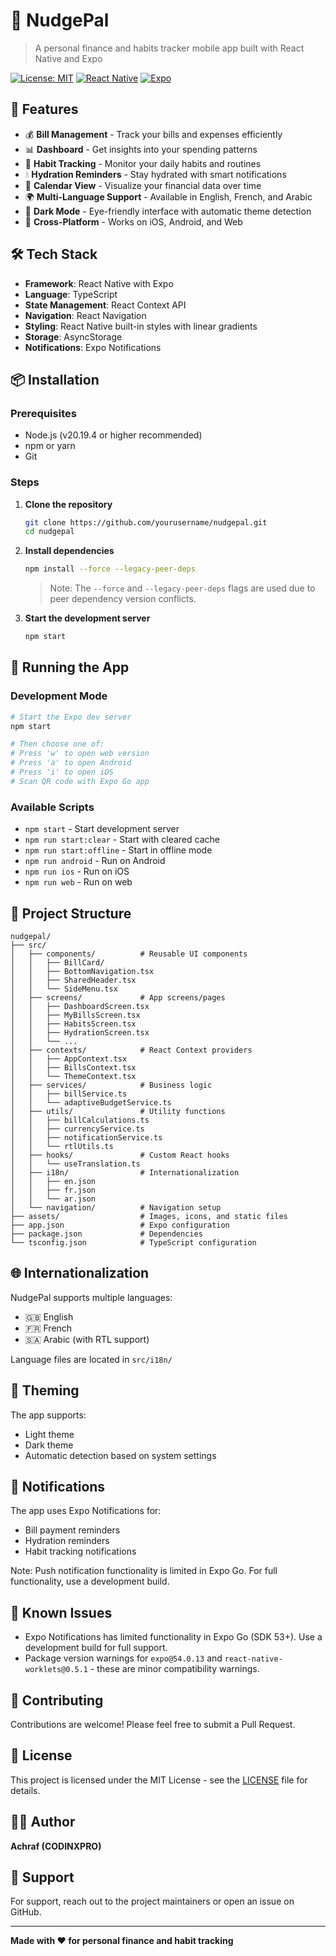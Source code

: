 # 🎯 NudgePal

> A personal finance and habits tracker mobile app built with React Native and Expo

[![License: MIT](https://img.shields.io/badge/License-MIT-yellow.svg)](./LICENSE)
[![React Native](https://img.shields.io/badge/React%20Native-0.81.4-blue.svg)](https://reactnative.dev/)
[![Expo](https://img.shields.io/badge/Expo-54.0.13-black.svg)](https://expo.dev/)

## 📱 Features

- 💰 **Bill Management** - Track your bills and expenses efficiently
- 📊 **Dashboard** - Get insights into your spending patterns
- 🎯 **Habit Tracking** - Monitor your daily habits and routines
- 💧 **Hydration Reminders** - Stay hydrated with smart notifications
- 📅 **Calendar View** - Visualize your financial data over time
- 🌍 **Multi-Language Support** - Available in English, French, and Arabic
- 🌙 **Dark Mode** - Eye-friendly interface with automatic theme detection
- 📱 **Cross-Platform** - Works on iOS, Android, and Web

## 🛠️ Tech Stack

- **Framework**: React Native with Expo
- **Language**: TypeScript
- **State Management**: React Context API
- **Navigation**: React Navigation
- **Styling**: React Native built-in styles with linear gradients
- **Storage**: AsyncStorage
- **Notifications**: Expo Notifications

## 📦 Installation

### Prerequisites

- Node.js (v20.19.4 or higher recommended)
- npm or yarn
- Git

### Steps

1. **Clone the repository**
   ```bash
   git clone https://github.com/yourusername/nudgepal.git
   cd nudgepal
   ```

2. **Install dependencies**
   ```bash
   npm install --force --legacy-peer-deps
   ```
   > Note: The `--force` and `--legacy-peer-deps` flags are used due to peer dependency version conflicts.

3. **Start the development server**
   ```bash
   npm start
   ```

## 🚀 Running the App

### Development Mode

```bash
# Start the Expo dev server
npm start

# Then choose one of:
# Press 'w' to open web version
# Press 'a' to open Android
# Press 'i' to open iOS
# Scan QR code with Expo Go app
```

### Available Scripts

- `npm start` - Start development server
- `npm run start:clear` - Start with cleared cache
- `npm run start:offline` - Start in offline mode
- `npm run android` - Run on Android
- `npm run ios` - Run on iOS
- `npm run web` - Run on web

## 📁 Project Structure

```
nudgepal/
├── src/
│   ├── components/          # Reusable UI components
│   │   ├── BillCard/
│   │   ├── BottomNavigation.tsx
│   │   ├── SharedHeader.tsx
│   │   └── SideMenu.tsx
│   ├── screens/             # App screens/pages
│   │   ├── DashboardScreen.tsx
│   │   ├── MyBillsScreen.tsx
│   │   ├── HabitsScreen.tsx
│   │   ├── HydrationScreen.tsx
│   │   └── ...
│   ├── contexts/            # React Context providers
│   │   ├── AppContext.tsx
│   │   ├── BillsContext.tsx
│   │   └── ThemeContext.tsx
│   ├── services/            # Business logic
│   │   ├── billService.ts
│   │   └── adaptiveBudgetService.ts
│   ├── utils/               # Utility functions
│   │   ├── billCalculations.ts
│   │   ├── currencyService.ts
│   │   ├── notificationService.ts
│   │   └── rtlUtils.ts
│   ├── hooks/               # Custom React hooks
│   │   └── useTranslation.ts
│   ├── i18n/                # Internationalization
│   │   ├── en.json
│   │   ├── fr.json
│   │   └── ar.json
│   └── navigation/          # Navigation setup
├── assets/                  # Images, icons, and static files
├── app.json                 # Expo configuration
├── package.json             # Dependencies
└── tsconfig.json            # TypeScript configuration
```

## 🌐 Internationalization

NudgePal supports multiple languages:
- 🇬🇧 English
- 🇫🇷 French
- 🇸🇦 Arabic (with RTL support)

Language files are located in `src/i18n/`

## 🎨 Theming

The app supports:
- Light theme
- Dark theme
- Automatic detection based on system settings

## 🔔 Notifications

The app uses Expo Notifications for:
- Bill payment reminders
- Hydration reminders
- Habit tracking notifications

Note: Push notification functionality is limited in Expo Go. For full functionality, use a development build.

## 🐛 Known Issues

- Expo Notifications has limited functionality in Expo Go (SDK 53+). Use a development build for full support.
- Package version warnings for `expo@54.0.13` and `react-native-worklets@0.5.1` - these are minor compatibility warnings.

## 🤝 Contributing

Contributions are welcome! Please feel free to submit a Pull Request.

## 📝 License

This project is licensed under the MIT License - see the [LICENSE](./LICENSE) file for details.

## 👨‍💻 Author

**Achraf (CODINXPRO)**

## 📧 Support

For support, reach out to the project maintainers or open an issue on GitHub.

---

**Made with ❤️ for personal finance and habit tracking**
